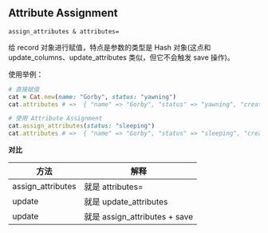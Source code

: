 ## Attribute Assignment

```
assign_attributes & attributes=
```

给 record 对象进行赋值，特点是参数的类型是 Hash 对象(这点和 update_columns、update_attributes 类似，但它不会触发 save 操作)。

使用举例：

```ruby
# 直接赋值
cat = Cat.new(name: "Gorby", status: "yawning")
cat.attributes # =>  { "name" => "Gorby", "status" => "yawning", "created_at" => nil, "updated_at" => nil}

# 使用 Attribute Assignment
cat.assign_attributes(status: "sleeping")
cat.attributes # =>  { "name" => "Gorby", "status" => "sleeping", "created_at" => nil, "updated_at" => nil }
```

**对比**

| 方法 | 解释 |
|--|--|
| assign_attributes       | 就是 attributes= |
| update | 就是 update_attributes |
| update | 就是 assign_attributes + save |

